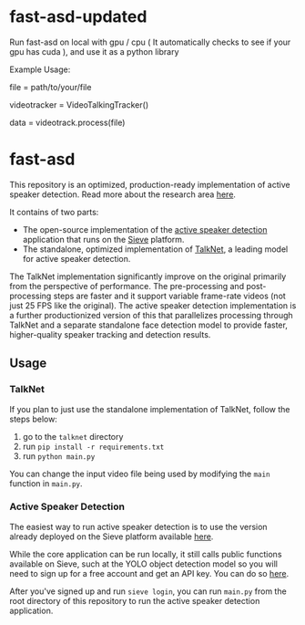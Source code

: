 # fast-asd-updated
Run fast-asd on local with gpu / cpu ( It automatically checks to see if your gpu has cuda ), and use it as a python library

Example Usage: 

file = path/to/your/file

videotracker = VideoTalkingTracker()

data = videotrack.process(file)


# fast-asd

This repository is an optimized, production-ready implementation of active speaker detection. Read more about the research area [here](https://paperswithcode.com/task/audio-visual-active-speaker-detection).

It contains of two parts:
- The open-source implementation of the [active speaker detection](https://www.sievedata.com/functions/sieve/active_speaker_detection) application that runs on the [Sieve](https://www.sievedata.com/) platform.
- The standalone, optimized implementation of [TalkNet](https://github.com/TaoRuijie/TalkNet-ASD), a leading model for active speaker detection.

The TalkNet implementation significantly improve on the original primarily from the perspective of performance. The pre-processing and post-processing steps are faster and it support variable frame-rate videos (not just 25 FPS like the original). The active speaker detection implementation is a further productionized version of this that parallelizes processing through TalkNet and a separate standalone face detection model to provide faster, higher-quality speaker tracking and detection results.

## Usage

### TalkNet
If you plan to just use the standalone implementation of TalkNet, follow the steps below:

1. go to the `talknet` directory
2. run `pip install -r requirements.txt`
3. run `python main.py`

You can change the input video file being used by modifying the `main` function in `main.py`.

### Active Speaker Detection

The easiest way to run active speaker detection is to use the version already deployed on the Sieve platform available [here](https://www.sievedata.com/functions/sieve/active_speaker_detection).

While the core application can be run locally, it still calls public functions available on Sieve, such at the YOLO object detection model so you will need to sign up for a free account and get an API key. You can do so [here](https://www.sievedata.com/).

After you've signed up and run `sieve login`, you can run `main.py` from the root directory of this repository to run the active speaker detection application.
